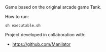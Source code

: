Game based on the original arcade game Tank.

How to run:
```
sh executable.sh
```

Project developed in collaboration with:

- https://github.com/Manilator
